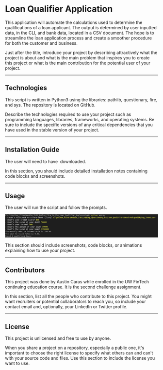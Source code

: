 # Loan Qualifier Application

This application will automate the calculations used to determine the qualifications of a loan applicant. The output is determined by user inputted data, in the CLI, and bank data, located in a CSV document. The hope is to streamline the loan application process and create a smoother procedure for both the customer and business. 

Just after the title, introduce your project by describing attractively what the project is about and what is the main problem that inspires you to create this project or what is the main contribution for the potential user of your project.

---

## Technologies

This script is written in Python3 using the libraries: pathlib, questionary, fire, and sys. The repository is located on GitHub.

Describe the technologies required to use your project such as programming languages, libraries, frameworks, and operating systems. Be sure to include the specific versions of any critical dependencies that you have used in the stable version of your project.

---

## Installation Guide

The user will need to have ![<Python3>](<https://www.python.org/downloads/>) downloaded. 

In this section, you should include detailed installation notes containing code blocks and screenshots.

---

## Usage

The user will run the script and follow the prompts.

![](2022-10-31-15-52-30.png)

This section should include screenshots, code blocks, or animations explaining how to use your project.

---

## Contributors

This project was done by Austin Caras while enrolled in the UW FinTech continuing education course. It is the second challenge assignment.

In this section, list all the people who contribute to this project. You might want recruiters or potential collaborators to reach you, so include your contact email and, optionally, your LinkedIn or Twitter profile.

---

## License

This project is unlicensed and free to use by anyone.

When you share a project on a repository, especially a public one, it's important to choose the right license to specify what others can and can't with your source code and files. Use this section to include the license you want to use.
